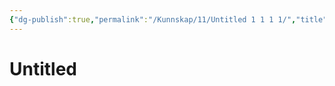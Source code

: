 ```yaml
---
{"dg-publish":true,"permalink":"/Kunnskap/11/Untitled 1 1 1 1/","title":"Untitled"}
---
```



# Untitled

